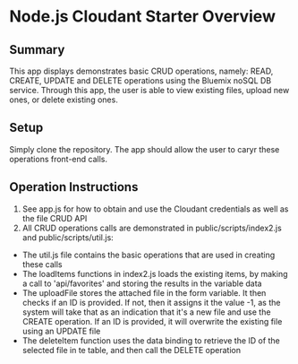 # Node.js Cloudant Starter Overview

## Summary
This app displays demonstrates basic CRUD operations, namely: READ, CREATE, UPDATE and DELETE operations using the Bluemix noSQL DB service. Through this app, the user is able to view existing files, upload new ones, or delete existing ones.

## Setup
Simply clone the repository. The app should allow the user to caryr these operations front-end calls. 

## Operation Instructions

1. See app.js for how to obtain and use the Cloudant credentials as well as the file CRUD API
2. All CRUD operations calls are demonstrated in public/scripts/index2.js and public/scripts/util.js:
* The util.js file contains the basic operations that are used in creating these calls
* The loadItems functions in index2.js loads the existing items, by making a call to 'api/favorites' and storing the results in the variable data
* The uploadFile stores the attached file in the form variable. It then checks if an ID is provided. If not, then it assigns it the value -1, as the system will take that as an indication that it's a new file and use the CREATE operation. If an ID is provided, it will overwrite the existing file using an UPDATE file
* The deleteItem function uses the data binding to retrieve the ID of the selected file in te table, and then call the DELETE operation
